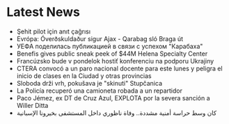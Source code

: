 # Latest News
-  Şehit pilot için anıt çağrısı
-  Evrópa: Óverðskuldaður sigur Ajax - Qarabag sló Braga út
-  УЕФА поделилась публикацией в связи с успехом "Карабаха"
-  Benefis gives public sneak peek of $44M Helena Specialty Center
-  Francúzsko bude v pondelok hostiť konferenciu na podporu Ukrajiny
-  CTERA convocó a un paro nacional docente para este lunes y peligra el inicio de clases en la Ciudad y otras provincias
-  Sloboda drži vrh, pokušava je "skinuti" Stupčanica
-  La Policía recuperó una camioneta robada a un repartidor
-  Paco Jémez, ex DT de Cruz Azul, EXPLOTA por la severa sanción a Willer Ditta
-  كان وسط حراسة أمنية مشددة.. وفاة ناظوري داخل المستشفى بخيرونا الإسبانية
